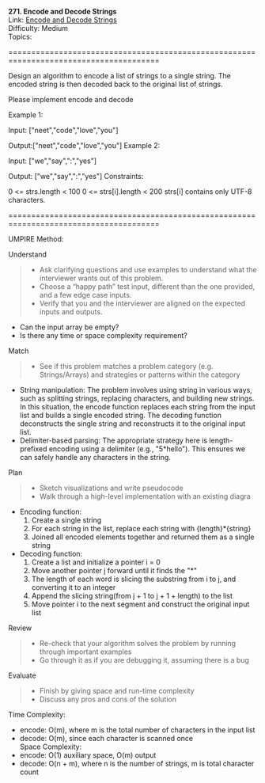 **271. Encode and Decode Strings**  
Link: [Encode and Decode Strings](https://neetcode.io/problems/string-encode-and-decode?list=neetcode150)  
Difficulty: Medium  
Topics: 

=======================================================================================

Design an algorithm to encode a list of strings to a single string. The encoded string is then decoded back to the original list of strings.

Please implement encode and decode

Example 1:

Input: ["neet","code","love","you"]

Output:["neet","code","love","you"]
Example 2:

Input: ["we","say",":","yes"]

Output: ["we","say",":","yes"]
Constraints:

0 <= strs.length < 100
0 <= strs[i].length < 200
strs[i] contains only UTF-8 characters.

=======================================================================================

UMPIRE Method:

Understand
> - Ask clarifying questions and use examples to understand what the interviewer wants out of this problem.
> - Choose a “happy path” test input, different than the one provided, and a few edge case inputs.
> - Verify that you and the interviewer are aligned on the expected inputs and outputs.
- Can the input array be empty?
- Is there any time or space complexity requirement?

Match
> - See if this problem matches a problem category (e.g. Strings/Arrays) and strategies or patterns within the category
- String manipulation: The problem involves using string in various ways, such as splitting strings, replacing characters, and building new strings. In this situation, the encode function replaces each string from the input list and builds a single encoded string. The decoding function deconstructs the single string and reconstructs it to the original input list.
- Delimiter-based parsing: The appropriate strategy here is length-prefixed encoding using a delimiter (e.g., "5*hello"). This ensures we can safely handle any characters in the string.
  
Plan
> - Sketch visualizations and write pseudocode
> - Walk through a high-level implementation with an existing diagra
- Encoding function:
  1. Create a single string
  2. For each string in the list, replace each string with {length}*{string}
  3. Joined all encoded elements together and returned them as a single string
- Decoding function:
  1. Create a list and initialize a pointer i = 0
  2. Move another pointer j forward until it finds the "*"
  3. The length of each word is slicing the substring from i to j, and converting it to an integer
  4. Append the slicing string(from j + 1 to j + 1 + length) to the list
  5. Move pointer i to the next segment and construct the original input list

Review
> - Re-check that your algorithm solves the problem by running through important examples
> - Go through it as if you are debugging it, assuming there is a bug

Evaluate
> - Finish by giving space and run-time complexity
> - Discuss any pros and cons of the solution


Time Complexity: 
- encode: O(m), where m is the total number of characters in the input list
- decode: O(m), since each character is scanned once  
Space Complexity:
- encode: O(1) auxiliary space, O(m) output
- decode: O(n + m), where n is the number of strings, m is total character count

